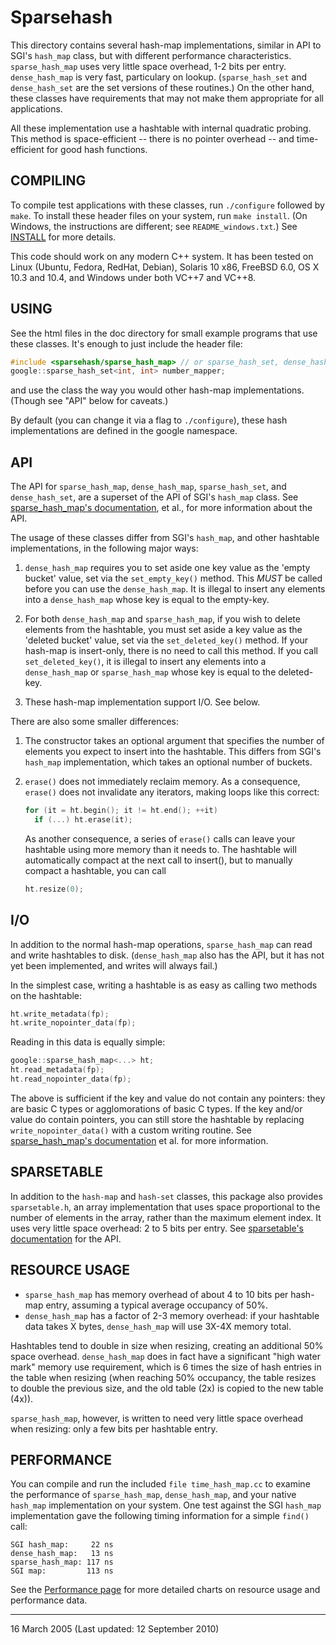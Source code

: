 # Sparsehash

This directory contains several hash-map implementations, similar in
API to SGI's `hash_map` class, but with different performance
characteristics. `sparse_hash_map` uses very little space overhead, 1-2
bits per entry. `dense_hash_map` is very fast, particulary on lookup.
(`sparse_hash_set` and `dense_hash_set` are the set versions of these
routines.)  On the other hand, these classes have requirements that
may not make them appropriate for all applications.

All these implementation use a hashtable with internal quadratic
probing.  This method is space-efficient -- there is no pointer
overhead -- and time-efficient for good hash functions.

COMPILING
---------
To compile test applications with these classes, run `./configure`
followed by `make`.  To install these header files on your system, run
`make install`.  (On Windows, the instructions are different; see
`README_windows.txt`.)  See [INSTALL](./INSTALL) for more details.

This code should work on any modern C++ system.  It has been tested on
Linux (Ubuntu, Fedora, RedHat, Debian), Solaris 10 x86, FreeBSD 6.0,
OS X 10.3 and 10.4, and Windows under both VC++7 and VC++8.

USING
-----
See the html files in the doc directory for small example programs
that use these classes.  It's enough to just include the header file:

```c++
#include <sparsehash/sparse_hash_map> // or sparse_hash_set, dense_hash_map, ...
google::sparse_hash_set<int, int> number_mapper;
```

and use the class the way you would other hash-map implementations.
(Though see "API" below for caveats.)

By default (you can change it via a flag to `./configure`), these hash
implementations are defined in the google namespace.

API
---
The API for `sparse_hash_map`, `dense_hash_map`, `sparse_hash_set`, and
`dense_hash_set`, are a superset of the API of SGI's `hash_map` class.
See [sparse_hash_map's documentation](./doc/sparse_hash_map.html), et al., for more information about the
API.

The usage of these classes differ from SGI's `hash_map`, and other
hashtable implementations, in the following major ways:

1) `dense_hash_map` requires you to set aside one key value as the
   'empty bucket' value, set via the `set_empty_key()` method.  This
   *MUST* be called before you can use the `dense_hash_map`.  It is
   illegal to insert any elements into a `dense_hash_map` whose key is
   equal to the empty-key.

2) For both `dense_hash_map` and `sparse_hash_map`, if you wish to delete
   elements from the hashtable, you must set aside a key value as the
   'deleted bucket' value, set via the `set_deleted_key()` method.  If
   your hash-map is insert-only, there is no need to call this
   method.  If you call `set_deleted_key()`, it is illegal to insert any
   elements into a `dense_hash_map` or `sparse_hash_map` whose key is
   equal to the deleted-key.

3) These hash-map implementation support I/O.  See below.

There are also some smaller differences:

1) The constructor takes an optional argument that specifies the
   number of elements you expect to insert into the hashtable.  This
   differs from SGI's `hash_map` implementation, which takes an optional
   number of buckets.

2) `erase()` does not immediately reclaim memory.  As a consequence,
   `erase()` does not invalidate any iterators, making loops like this
   correct:

    ```c++
    for (it = ht.begin(); it != ht.end(); ++it)
      if (...) ht.erase(it);
    ```

   As another consequence, a series of `erase()` calls can leave your
   hashtable using more memory than it needs to.  The hashtable will
   automatically compact at the next call to insert(), but to
   manually compact a hashtable, you can call

    ```c++
    ht.resize(0);
    ```

I/O
---
In addition to the normal hash-map operations, `sparse_hash_map` can
read and write hashtables to disk.  (`dense_hash_map` also has the API,
but it has not yet been implemented, and writes will always fail.)

In the simplest case, writing a hashtable is as easy as calling two
methods on the hashtable:

```c++
ht.write_metadata(fp);
ht.write_nopointer_data(fp);
```

Reading in this data is equally simple:

```c++
google::sparse_hash_map<...> ht;
ht.read_metadata(fp);
ht.read_nopointer_data(fp);
```

The above is sufficient if the key and value do not contain any
pointers: they are basic C types or agglomorations of basic C types.
If the key and/or value do contain pointers, you can still store the
hashtable by replacing `write_nopointer_data()` with a custom writing
routine.  See [sparse_hash_map's documentation](./doc/sparse_hash_map.html) et al. for more information.

SPARSETABLE
-----------
In addition to the `hash-map` and `hash-set` classes, this package also
provides `sparsetable.h`, an array implementation that uses space
proportional to the number of elements in the array, rather than the
maximum element index.  It uses very little space overhead: 2 to 5
bits per entry.  See [sparsetable's documentation](./doc/sparsetable.html) for the API.

RESOURCE USAGE
--------------
* `sparse_hash_map` has memory overhead of about 4 to 10 bits per 
  hash-map entry, assuming a typical average occupancy of 50%.
* `dense_hash_map` has a factor of 2-3 memory overhead: if your
  hashtable data takes X bytes, `dense_hash_map` will use 3X-4X memory
  total.

Hashtables tend to double in size when resizing, creating an
additional 50% space overhead. `dense_hash_map` does in fact have a
significant "high water mark" memory use requirement, which is 6 times
the size of hash entries in the table when resizing (when reaching 
50% occupancy, the table resizes to double the previous size, and the 
old table (2x) is copied to the new table (4x)).

`sparse_hash_map`, however, is written to need very little space
overhead when resizing: only a few bits per hashtable entry.

PERFORMANCE
-----------
You can compile and run the included `file time_hash_map.cc` to examine
the performance of `sparse_hash_map`, `dense_hash_map`, and your native
`hash_map` implementation on your system.  One test against the
SGI `hash_map` implementation gave the following timing information for
a simple `find()` call:

```shell   
SGI hash_map:     22 ns
dense_hash_map:   13 ns
sparse_hash_map: 117 ns
SGI map:         113 ns
```

See the [Performance page](./doc/performance.html) for more detailed charts on resource usage
and performance data.

---
16 March 2005
(Last updated: 12 September 2010)
